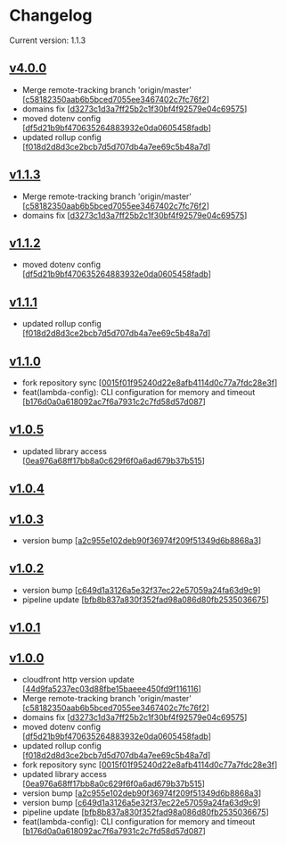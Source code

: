 # Changelog
Current version: 1.1.3


## [v4.0.0](https://github.com/judemanutd/nextjs-lambda/releases/tag/v1.1.3...v4.0.0)

* Merge remote-tracking branch 'origin/master' [[c58182350aab6b5bced7055ee3467402c7fc76f2](https://github.com/judemanutd/nextjs-lambda/commit/c58182350aab6b5bced7055ee3467402c7fc76f2)]
* domains fix [[d3273c1d3a7ff25b2c1f30bf4f92579e04c69575](https://github.com/judemanutd/nextjs-lambda/commit/d3273c1d3a7ff25b2c1f30bf4f92579e04c69575)]
* moved dotenv config [[df5d21b9bf470635264883932e0da0605458fadb](https://github.com/judemanutd/nextjs-lambda/commit/df5d21b9bf470635264883932e0da0605458fadb)]
* updated rollup config [[f018d2d8d3ce2bcb7d5d707db4a7ee69c5b48a7d](https://github.com/judemanutd/nextjs-lambda/commit/f018d2d8d3ce2bcb7d5d707db4a7ee69c5b48a7d)]


## [v1.1.3](https://github.com/judemanutd/nextjs-lambda/releases/tag/v1.1.2...v1.1.3)

* Merge remote-tracking branch 'origin/master' [[c58182350aab6b5bced7055ee3467402c7fc76f2](https://github.com/judemanutd/nextjs-lambda/commit/c58182350aab6b5bced7055ee3467402c7fc76f2)]
* domains fix [[d3273c1d3a7ff25b2c1f30bf4f92579e04c69575](https://github.com/judemanutd/nextjs-lambda/commit/d3273c1d3a7ff25b2c1f30bf4f92579e04c69575)]


## [v1.1.2](https://github.com/judemanutd/nextjs-lambda/releases/tag/v1.1.1...v1.1.2)

* moved dotenv config [[df5d21b9bf470635264883932e0da0605458fadb](https://github.com/judemanutd/nextjs-lambda/commit/df5d21b9bf470635264883932e0da0605458fadb)]


## [v1.1.1](https://github.com/judemanutd/nextjs-lambda/releases/tag/v1.1.0...v1.1.1)

* updated rollup config [[f018d2d8d3ce2bcb7d5d707db4a7ee69c5b48a7d](https://github.com/judemanutd/nextjs-lambda/commit/f018d2d8d3ce2bcb7d5d707db4a7ee69c5b48a7d)]


## [v1.1.0](https://github.com/judemanutd/nextjs-lambda/releases/tag/v1.0.5...v1.1.0)

* fork repository sync [[0015f01f95240d22e8afb4114d0c77a7fdc28e3f](https://github.com/judemanutd/nextjs-lambda/commit/0015f01f95240d22e8afb4114d0c77a7fdc28e3f)]
* feat(lambda-config): CLI configuration for memory and timeout [[b176d0a0a618092ac7f6a7931c2c7fd58d57d087](https://github.com/judemanutd/nextjs-lambda/commit/b176d0a0a618092ac7f6a7931c2c7fd58d57d087)]


## [v1.0.5](https://github.com/judemanutd/nextjs-lambda/releases/tag/v1.0.4...v1.0.5)

* updated library access [[0ea976a68ff17bb8a0c629f6f0a6ad679b37b515](https://github.com/judemanutd/nextjs-lambda/commit/0ea976a68ff17bb8a0c629f6f0a6ad679b37b515)]


## [v1.0.4](https://github.com/judemanutd/nextjs-lambda/releases/tag/v1.0.3...v1.0.4)



## [v1.0.3](https://github.com/judemanutd/nextjs-lambda/releases/tag/v1.0.2...v1.0.3)

* version bump [[a2c955e102deb90f36974f209f51349d6b8868a3](https://github.com/judemanutd/nextjs-lambda/commit/a2c955e102deb90f36974f209f51349d6b8868a3)]


## [v1.0.2](https://github.com/judemanutd/nextjs-lambda/releases/tag/v1.0.1...v1.0.2)

* version bump [[c649d1a3126a5e32f37ec22e57059a24fa63d9c9](https://github.com/judemanutd/nextjs-lambda/commit/c649d1a3126a5e32f37ec22e57059a24fa63d9c9)]
* pipeline update [[bfb8b837a830f352fad98a086d80fb2535036675](https://github.com/judemanutd/nextjs-lambda/commit/bfb8b837a830f352fad98a086d80fb2535036675)]


## [v1.0.1](https://github.com/judemanutd/nextjs-lambda/releases/tag/v1.0.0...v1.0.1)



## [v1.0.0](https://github.com/judemanutd/nextjs-lambda/releases/tag/v1.0.0)

* cloudfront http version update [[44d9fa5237ec03d88fbe15baeee450fd9f116116](https://github.com/judemanutd/nextjs-lambda/commit/44d9fa5237ec03d88fbe15baeee450fd9f116116)]
* Merge remote-tracking branch 'origin/master' [[c58182350aab6b5bced7055ee3467402c7fc76f2](https://github.com/judemanutd/nextjs-lambda/commit/c58182350aab6b5bced7055ee3467402c7fc76f2)]
* domains fix [[d3273c1d3a7ff25b2c1f30bf4f92579e04c69575](https://github.com/judemanutd/nextjs-lambda/commit/d3273c1d3a7ff25b2c1f30bf4f92579e04c69575)]
* moved dotenv config [[df5d21b9bf470635264883932e0da0605458fadb](https://github.com/judemanutd/nextjs-lambda/commit/df5d21b9bf470635264883932e0da0605458fadb)]
* updated rollup config [[f018d2d8d3ce2bcb7d5d707db4a7ee69c5b48a7d](https://github.com/judemanutd/nextjs-lambda/commit/f018d2d8d3ce2bcb7d5d707db4a7ee69c5b48a7d)]
* fork repository sync [[0015f01f95240d22e8afb4114d0c77a7fdc28e3f](https://github.com/judemanutd/nextjs-lambda/commit/0015f01f95240d22e8afb4114d0c77a7fdc28e3f)]
* updated library access [[0ea976a68ff17bb8a0c629f6f0a6ad679b37b515](https://github.com/judemanutd/nextjs-lambda/commit/0ea976a68ff17bb8a0c629f6f0a6ad679b37b515)]
* version bump [[a2c955e102deb90f36974f209f51349d6b8868a3](https://github.com/judemanutd/nextjs-lambda/commit/a2c955e102deb90f36974f209f51349d6b8868a3)]
* version bump [[c649d1a3126a5e32f37ec22e57059a24fa63d9c9](https://github.com/judemanutd/nextjs-lambda/commit/c649d1a3126a5e32f37ec22e57059a24fa63d9c9)]
* pipeline update [[bfb8b837a830f352fad98a086d80fb2535036675](https://github.com/judemanutd/nextjs-lambda/commit/bfb8b837a830f352fad98a086d80fb2535036675)]
* feat(lambda-config): CLI configuration for memory and timeout [[b176d0a0a618092ac7f6a7931c2c7fd58d57d087](https://github.com/judemanutd/nextjs-lambda/commit/b176d0a0a618092ac7f6a7931c2c7fd58d57d087)]